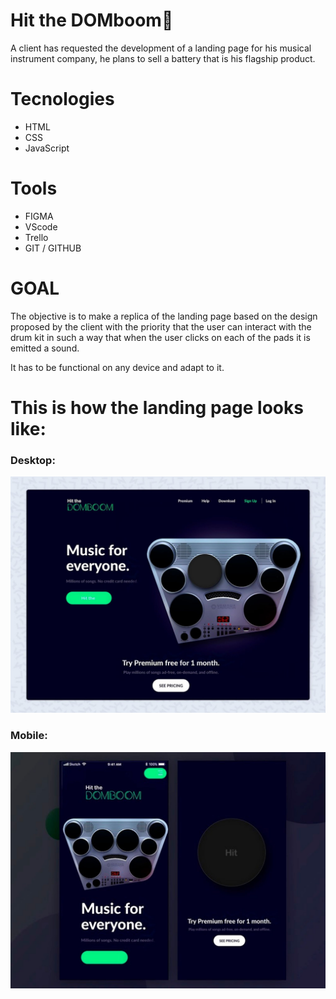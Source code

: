 # Hit the DOMboom🥁
A client has requested the development of a landing page for his musical instrument company, he plans to sell a battery that is his flagship product.

# Tecnologies
<ul>
  <li>HTML</li>
  <li>CSS</li>
  <li>JavaScript</li>
</ul>

# Tools
<ul>
  <li>FIGMA</li>
  <li>VScode</li>
  <li>Trello</li>
  <li>GIT / GITHUB</li>
</ul>

# GOAL
The objective is to make a replica of the landing page based on the design proposed by the client with the priority that the user can interact with the drum kit in such a way that when the user clicks on each of the pads it is emitted a sound.

It has to be functional on any device and adapt to it.

# This is how the landing page looks like:
### Desktop:
![Desktop_Image](templates/desktop.jfif)

### Mobile:
![Mobile Image](templates/mobile.jfif)
